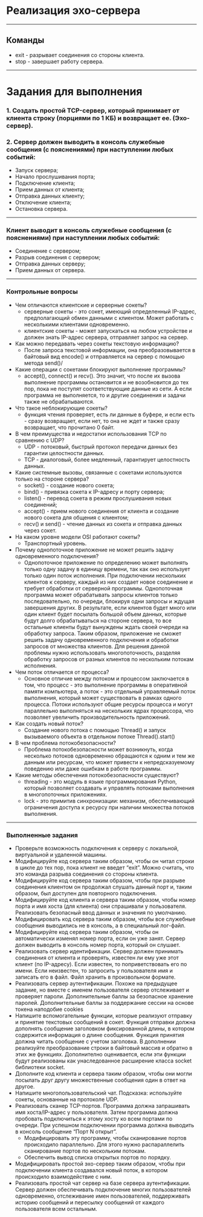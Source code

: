 # Реализация эхо-сервера

___

## Команды

+ exit - разрывает соединения со стороны клиента.
+ stop - завершает работу сервера.
___
# Задания для выполнения

### 1. Создать простой TCP-сервер, который принимает от клиента строку (порциями по 1 КБ) и возвращает ее. (Эхо-сервер).

### 2. Сервер должен выводить в консоль служебные сообщения (с пояснениями) при наступлении любых событий:

+ Запуск сервера;
+ Начало прослушивания порта;
+ Подключение клиента;
+ Прием данных от клиента;
+ Отправка данных клиенту;
+ Отключение клиента;
+ Остановка сервера.

___

### Клиент выводит в консоль служебные сообщения (с пояснениями) при наступлении любых событий:

+ Соединение с сервером;
+ Разрыв соединения с сервером;
+ Отправка данных серверу;
+ Прием данных от сервера.

___

### Контрольные вопросы

+ Чем отличаются клиентские и серверные сокеты?
    + серверные сокеты - это сокет, имеющий определенный IP-адрес, предполагающий обмен данными с клиентом. Может
      работать с несколькими клиентами одновременно.
    + клиентские сокеты - может запускаться на любом устройстве и должен знать IP-адрес сервера, отправляет запрос на
      сервер.
+ Как можно передавать через сокеты текстовую информацию?
    + После запроса текстовой информации, она преобразовывается в байтовый вид encode() и отправляется на сервер с
      помощью метода send()/
+ Какие операции с сокетами блокируют выполнение программы?
    + accept(), connect() и recv(). Это значит, что после их вызова выполнение программы остановится и не возобновится
      до тех пор, пока не поступят соответствующие данные из сети. А если программа не выполняется, то и другие
      соединения и задачи также не обрабатываются.
+ Что такое неблокирующие сокеты?
    + функция чтения проверяет, есть ли данные в буфере, и если есть - сразу возвращает, если нет, то она не ждет и
      также сразу возвращает, что прочитано 0 байт.
+ В чем преимущества и недостатки использования TCP по сравнению с UDP?
    + UDP - потоковый, быстрый протокол передачи данных без гарантии целостности данных.
    + TCP - диалоговый, более медленный, гарантирует целостность данных.
+ Какие системные вызовы, связанные с сокетами используются только на стороне сервера?
    + socket() - создание нового сокета;
    + bind() - привязка сокета к IP-адресу и порту сервера;
    + listen() - перевод сокета в режим прослушивания новых соединений;
    + accept() - прием нового соединения от клиента и создание нового сокета для общения с клиентом;
    + recv() и send() - чтение данных из сокета и отправка данных через сокет.
+ На каком уровне модели OSI работают сокеты?
    + Транспортный уровень.
+ Почему однопоточное приложение не может решить задачу одновременного подключения?
    + Однопоточное приложение по определению может выполнять только одну задачу в единицу времени, так как оно
      использует только один поток исполнения. При подключении нескольких клиентов к серверу, каждый из них создает
      новое соединение и требует обработки от серверной программы. Однопоточная программа может обрабатывать запросы
      клиентов только последовательно, по очереди, блокируя одни запросы и ждущая завершения других. В результате, если
      клиентов будет много или один клиент будет посылать большой объем данных, которые будут долго
      обрабатываться на стороне сервера, то все остальные клиенты будут вынуждены ждать своей очереди на обработку
      запроса.
      Таким образом, приложение не сможет решить задачу одновременного подключения и обработки запросов от множества
      клиентов. Для решения данной проблемы нужно использовать многопоточность, разделяя обработку запросов от разных
      клиентов по нескольким потокам исполнения.
+ Чем поток отличается от процесса?
    + Основное отличие между потоком и процессом заключается в том, что процесс - это выполнение программы в оперативной
      памяти компьютера, а поток - это отдельный управляемый поток выполнения, который может существовать в рамках
      одного процесса. Потоки используют общие ресурсы процесса и могут параллельно выполняться на нескольких ядрах
      процессора, что позволяет увеличить производительность приложений.
+ Как создать новый поток?
    + Создание нового потока с помощью Thread() и запуск вызываемого объекта в отдельном потоке Thread().start()
+ В чем проблема потокобезопасности?
    + Проблема потокобезопасности может возникнуть, когда несколько потоков одновременно обращаются к одним и тем же
      данным или ресурсам, что может привести к непредсказуемому поведению или даже ошибкам в работе программы.
+ Какие методы обеспечения потокобезопасности существуют?
    + threading - это модуль в языке программирования Python, который позволяет создавать и управлять потоками
      выполнения в многопоточных приложениях.
    + lock - это примитив синхронизации: механизм, обеспечивающий ограничения доступа к ресурсу при наличии множества
      потоков выполнения.

___

### Выполненные задания

+ Проверьте возможность подключения к серверу с локальной, виртуальной и удаленной машины.
+ Модифицируйте код сервера таким образом, чтобы он читал строки в цикле до тех пор, пока клиент не введет “exit”. Можно
  считать, что это команда разрыва соединения со стороны клиента.
+ Модифицируйте код сервера таким образом, чтобы при разрыве соединения клиентом он продолжал слушать данный порт и,
  таким образом, был доступен для повторного подключения.
+ Модифицируйте код клиента и сервера таким образом, чтобы номер порта и имя хоста (для клиента) они спрашивали у
  пользователя. Реализовать безопасный ввод данных и значения по умолчанию.
+ Модифицировать код сервера таким образом, чтобы все служебные сообщения выводились не в консоль, а в специальный
  лог-файл.
+ Модифицируйте код сервера таким образом, чтобы он автоматически изменял номер порта, если он уже занят. Сервер должен
  выводить в консоль номер порта, который он слушает.
+ Реализовать сервер идентификации. Сервер должен принимать соединения от клиента и проверять, известен ли ему уже этот
  клиент (по IP-адресу). Если известен, то поприветствовать его по имени. Если неизвестен, то запросить у пользователя
  имя и записать его в файл. Файл хранить в произвольном формате.
+ Реализовать сервер аутентификации. Похоже на предыдущее задание, но вместе с именем пользователя сервер отслеживает и
  проверяет пароли. Дополнительные баллы за безопасное хранение паролей. Дополнительные баллы за поддержание сессии на
  основе токена наподобие cookies
+ Напишите вспомогательные функции, которые реализуют отправку и принятие текстовых сообщений в сокет. Функция отправки
  должна дополнять сообщение заголовком фиксированной длины, в котором содержится информация о длине сообщения. Функция
  принятия должна читать сообщение с учетом заголовка. В дополнении реализуйте преобразование строки в байтовый массив и
  обратно в этих же функциях. Дополнително оценивается, если эти функции будут реализованы как унаследованное расширение
  класса socket библиотеки socket.
+ Дополните код клиента и сервера таким образом, чтобы они могли посылать друг другу множественные сообщения один в
  ответ на другое.
+ Напишите многопользовательский чат. Подсказка: используйте сокеты, основанные на протоколе UDP.
+ Реализовать сканер TCP-портов. Программа должна запрашивать имя хоста/IP-адрес у пользователя. Затем программа должна
  пробовать подключиться к этому хосту ко всем портами по очереди. При успешном подключении программа должна выводить в
  консоль сообщение “Порт N открыт”.
    + Модифицировать эту программу, чтобы сканирование портов происходило параллельно. Для этого нужно распараллелить
      сканирование портов по нескольким потокам.
    + Обеспечить вывод списка открытых портов по порядку.
+ Модифицировать простой эхо-сервер таким образом, чтобы при подключении клиента создавался новый поток, в котором
  происходило взаимодействие с ним.
+ Реализовать простой чат сервер на базе сервера аутентификации. Сервер должен обеспечивать подключение многих
  пользователей одновременно, отслеживание имен пользователей, поддерживать историю сообщений и пересылку сообщений от
  каждого пользователя всем остальным.